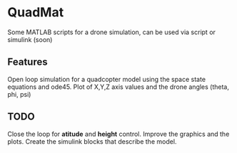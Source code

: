 # QuadMat

Some MATLAB scripts for a drone simulation, can be used via script or simulink (soon)

## Features

Open loop simulation for a quadcopter model using the space state equations and ode45.
Plot of X,Y,Z axis values and the drone angles (theta, phi, psi)

## TODO

Close the loop for **atitude** and **height** control.
Improve the graphics and the plots.
Create the simulink blocks that describe the model.